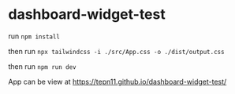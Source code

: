 # dashboard-widget-test

run `npm install`

then run `npx tailwindcss -i ./src/App.css -o ./dist/output.css`

then run `npm run dev`

App can be view at https://tepn11.github.io/dashboard-widget-test/
